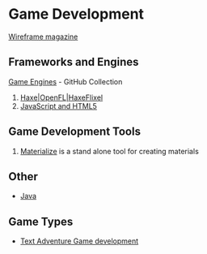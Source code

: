 # Game Development

[Wireframe magazine](https://wireframe.raspberrypi.org/issues)

## Frameworks and Engines

[Game Engines](https://github.com/collections/game-engines) - GitHub Collection

1. [Haxe|OpenFL|HaxeFlixel](haxe-flixel-game-development/index.md)
2. [JavaScript and HTML5](javascript-html5-game-development/index.md)

## Game Development Tools

1. [Materialize](http://www.boundingboxsoftware.com/materialize/index.php) is a stand alone tool for creating materials

## Other

- [Java](java-game-development.md)

## Game Types

- [Text Adventure Game development](game-text-adventure.md)
